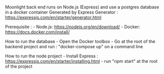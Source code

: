 Moonlight back end runs on Node.js (Express) and use a postgres database in a docker container
Generated by Express Generator : https://expressjs.com/en/starter/generator.html

Prerequisite :
	- Node.js: https://nodejs.org/en/download/
	- Docker: https://docs.docker.com/install/

How to run the database
	- Open the Docker toolbox
	- Go at the root of the backend project and run : "docker-compose up" on a command line

How to run the node project
	- Install Express : https://expressjs.com/en/starter/installing.html
	- run "npm start" at the root of the project
	